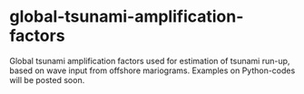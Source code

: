 # global-tsunami-amplification-factors
Global tsunami amplification factors used for estimation of tsunami run-up, based on wave input from offshore mariograms.
Examples on Python-codes will be posted soon.
